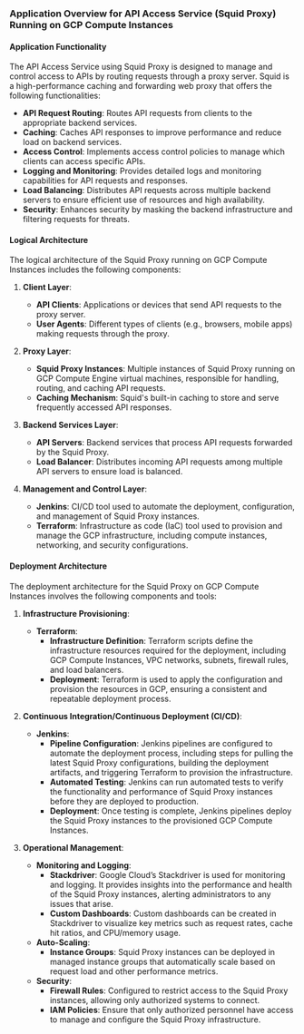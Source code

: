### Application Overview for API Access Service (Squid Proxy) Running on GCP Compute Instances

#### Application Functionality
The API Access Service using Squid Proxy is designed to manage and control access to APIs by routing requests through a proxy server. Squid is a high-performance caching and forwarding web proxy that offers the following functionalities:

- **API Request Routing**: Routes API requests from clients to the appropriate backend services.
- **Caching**: Caches API responses to improve performance and reduce load on backend services.
- **Access Control**: Implements access control policies to manage which clients can access specific APIs.
- **Logging and Monitoring**: Provides detailed logs and monitoring capabilities for API requests and responses.
- **Load Balancing**: Distributes API requests across multiple backend servers to ensure efficient use of resources and high availability.
- **Security**: Enhances security by masking the backend infrastructure and filtering requests for threats.

#### Logical Architecture
The logical architecture of the Squid Proxy running on GCP Compute Instances includes the following components:

1. **Client Layer**:
   - **API Clients**: Applications or devices that send API requests to the proxy server.
   - **User Agents**: Different types of clients (e.g., browsers, mobile apps) making requests through the proxy.

2. **Proxy Layer**:
   - **Squid Proxy Instances**: Multiple instances of Squid Proxy running on GCP Compute Engine virtual machines, responsible for handling, routing, and caching API requests.
   - **Caching Mechanism**: Squid's built-in caching to store and serve frequently accessed API responses.

3. **Backend Services Layer**:
   - **API Servers**: Backend services that process API requests forwarded by the Squid Proxy.
   - **Load Balancer**: Distributes incoming API requests among multiple API servers to ensure load is balanced.

4. **Management and Control Layer**:
   - **Jenkins**: CI/CD tool used to automate the deployment, configuration, and management of Squid Proxy instances.
   - **Terraform**: Infrastructure as code (IaC) tool used to provision and manage the GCP infrastructure, including compute instances, networking, and security configurations.

#### Deployment Architecture
The deployment architecture for the Squid Proxy on GCP Compute Instances involves the following components and tools:

1. **Infrastructure Provisioning**:
   - **Terraform**:
     - **Infrastructure Definition**: Terraform scripts define the infrastructure resources required for the deployment, including GCP Compute Instances, VPC networks, subnets, firewall rules, and load balancers.
     - **Deployment**: Terraform is used to apply the configuration and provision the resources in GCP, ensuring a consistent and repeatable deployment process.

2. **Continuous Integration/Continuous Deployment (CI/CD)**:
   - **Jenkins**:
     - **Pipeline Configuration**: Jenkins pipelines are configured to automate the deployment process, including steps for pulling the latest Squid Proxy configurations, building the deployment artifacts, and triggering Terraform to provision the infrastructure.
     - **Automated Testing**: Jenkins can run automated tests to verify the functionality and performance of Squid Proxy instances before they are deployed to production.
     - **Deployment**: Once testing is complete, Jenkins pipelines deploy the Squid Proxy instances to the provisioned GCP Compute Instances.

3. **Operational Management**:
   - **Monitoring and Logging**:
     - **Stackdriver**: Google Cloud’s Stackdriver is used for monitoring and logging. It provides insights into the performance and health of the Squid Proxy instances, alerting administrators to any issues that arise.
     - **Custom Dashboards**: Custom dashboards can be created in Stackdriver to visualize key metrics such as request rates, cache hit ratios, and CPU/memory usage.
   - **Auto-Scaling**:
     - **Instance Groups**: Squid Proxy instances can be deployed in managed instance groups that automatically scale based on request load and other performance metrics.
   - **Security**:
     - **Firewall Rules**: Configured to restrict access to the Squid Proxy instances, allowing only authorized systems to connect.
     - **IAM Policies**: Ensure that only authorized personnel have access to manage and configure the Squid Proxy infrastructure.
